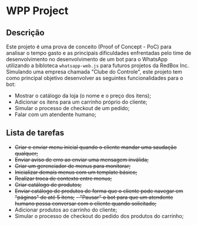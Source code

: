 # WPP Project

## Descrição

Este projeto é uma prova de conceito (Proof of Concept - PoC) para analisar o tempo gasto e as principais dificuldades enfrentadas pelo time de desenvolvimento no desenvolvimento de um bot para o WhatsApp utilizando a bibloteca `whatsapp-web.js` para futuros projetos da RedBox Inc. Simulando uma empresa chamada "Clube do Controle", este projeto tem como principal objetivo desenvolver as seguintes funcionalidades para o bot:

 - Mostrar o catálogo da loja (o nome e o preço dos itens);
 - Adicionar os itens para um carrinho próprio do cliente;
 - Simular o processo de checkout de um pedido;
 - Falar com um atendente humano;

## Lista de tarefas

- ~~Criar e enviar menu inicial quando o cliente mandar uma saudação qualquer;~~
- ~~Enviar aviso de erro ao enviar uma mensagem inválida;~~
- ~~Criar um gerenciador de menus para monitorar;~~
- ~~Inicializar demais menus com um template básico;~~
- ~~Realizar troca de contexto entre menus;~~
- ~~Criar catálogo de produtos;~~
- ~~Enviar catálogo de produtos de forma que o cliente pode navegar em "páginas" de até 5 itens;~~
~~- "Pausar" o bot para que um atendente humano possa conversar com o cliente quando solicitado;~~
- Adicionar produtos ao carrinho do cliente;
- Simular o processo de checkout do pedido dos produtos do carrinho;